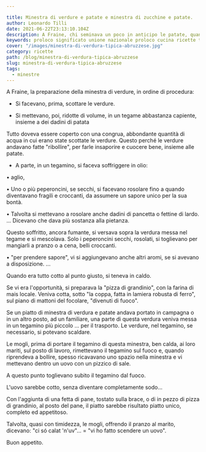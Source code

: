 ```yaml
---

title: Minestra di verdure e patate e minestra di zucchine e patate.
author: Leonardo Tilli
date: 2021-06-22T23:13:10.104Z
description: A Fraine, chi seminava un poco in anticipo le patate, quando arrivavano le prime zucchine, già cominciava a trovare anche qualche patatina nuova nell'orto...
keywords: proloco significato unione nazionale proloco cucina ricette tradizionali esse abruzzesi italia cuoco chef cousine cinque-stelle paesi abruzzesi
cover: "/images/minestra-di-verdura-tipica-abruzzese.jpg"
category: ricette
path: /blog/minestra-di-verdura-tipica-abruzzese
slug: minestra-di-verdura-tipica-abruzzese
tags:
  - minestre
---
```


A Fraine, la preparazione della minestra di  verdure, in ordine di procedura:

- Si facevano, prima, scottare le verdure.

- Si mettevano, poi, ridotte di volume, in
un tegame abbastanza capiente, insieme a dei dadini di patata

Tutto doveva essere coperto con una congrua, abbondante quantità  di acqua in cui erano state scottate le verdure.
Questo perché le verdure andavano fatte "ribollire", per farle insaporire e cuocere bene, insieme alle patate.

- A parte, in un tegamino,  si faceva soffriggere in olio:

• aglio,

• Uno o più peperoncini, se
secchi,  si facevano rosolare fino a quando diventavano fragili e croccanti, da assumere un sapore unico per la sua bontà.

• Talvolta si mettevano a rosolare anche dadini di pancetta o fettine di lardo. ...
Dicevano che dava più sostanza alla pietanza.

Questo soffritto, ancora fumante, si versava sopra la verdura messa nel tegame e si mescolava. Solo i peperoncini secchi, rosolati, si toglievano per mangiarli a pranzo o a cena, belli croccanti.

• "per prendere sapore", vi si aggiungevano anche altri aromi, se si avevano a disposizione. ...

Quando era tutto cotto al punto giusto, si teneva in caldo.

Se vi era l'opportunità, si preparava la "pizza di grandinio", con la farina di mais locale. Veniva cotta, sotto "la coppa, fatta in lamiera robusta di ferro", sul piano di mattoni del focolare, "divenuti di fuoco".

Se un piatto  di minestra di verdura e patate andava portato in campagna o in un altro posto, ad un familiare, una parte di questa verdura veniva messa in un tegamino più piccolo ... per il trasporto. Le verdure, nel tegamino, se necessario, si potevano scaldare.

Le mogli, prima di portare il tegamino di questa minestra, ben calda, ai loro mariti, sul posto di lavoro, rimettevano il tegamino sul fuoco e,
quando riprendeva a bollire, spesso ricavavano uno spazio nella minestra e vi mettevano dentro un uovo con un pizzico di sale.

A questo punto toglievano subito il tegamino dal fuoco.

L'uovo sarebbe cotto, senza diventare completamente sodo...

Con l'aggiunta di una fetta di pane, tostato sulla brace, o di in pezzo di pizza di grandinio, al posto del pane, il piatto sarebbe risultato piatto unico, completo ed appetitoso.

Talvolta, quasi con timidezza, le mogli, offrendo il pranzo al marito,  dicevano: "ci só calat 'n'uv"... =  "vi ho fatto scendere un uovo".

Buon appetito.